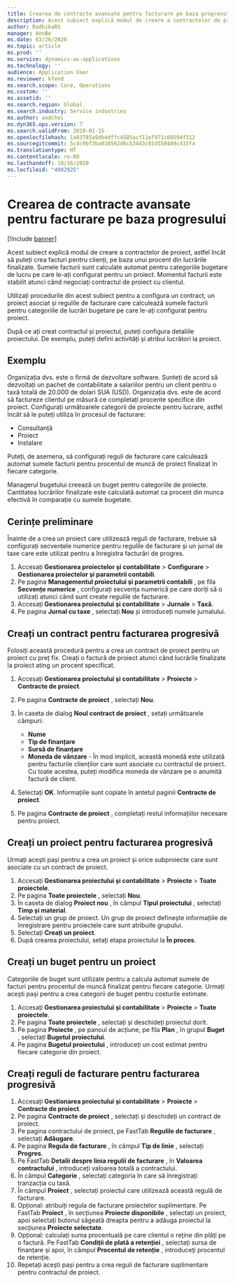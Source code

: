 ```yaml
---
title: Crearea de contracte avansate pentru facturare pe baza progresului
description: Acest subiect explică modul de creare a contractelor de proiect, astfel încât să puteți genera facturi pentru clienți, pe baza unui procent din lucrările finalizate.
author: RadhikaRS
manager: AnnBe
ms.date: 03/26/2020
ms.topic: article
ms.prod: ''
ms.service: dynamics-ax-applications
ms.technology: ''
audience: Application User
ms.reviewer: kfend
ms.search.scope: Core, Operations
ms.custom: ''
ms.assetid: ''
ms.search.region: Global
ms.search.industry: Service industries
ms.author: andchoi
ms.dyn365.ops.version: 7
ms.search.validFrom: 2019-01-15
ms.openlocfilehash: 1a83785a9db4dffc4585acf11ef971c08594f312
ms.sourcegitcommit: 5c4c9bf3ba018562d6cb3443c01d550489c415fa
ms.translationtype: HT
ms.contentlocale: ro-RO
ms.lasthandoff: 10/16/2020
ms.locfileid: "4082925"
---
```

# <a name="create-advanced-contracts-for-billing-based-on-progress"></a>Crearea de contracte avansate pentru facturare pe baza progresului
[!include [banner](../includes/banner.md)]

Acest subiect explică modul de creare a contractelor de proiect, astfel încât să puteți crea facturi pentru clienți, pe baza unui procent din lucrările finalizate. Sumele facturii sunt calculate automat pentru categoriile bugetare de lucru pe care le-ați configurat pentru un proiect. Momentul facturii este stabilit atunci când negociați contractul de proiect cu clientul.

Utilizați procedurile din acest subiect pentru a configura un contract, un proiect asociat și regulile de facturare care calculează sumele facturii pentru categoriile de lucrări bugetare pe care le-ați configurat pentru proiect.

După ce ați creat contractul și proiectul, puteți configura detaliile proiectului. De exemplu, puteți defini activități și atribui lucrători la proiect.

## <a name="example"></a>Exemplu

Organizația dvs. este o firmă de dezvoltare software. Sunteți de acord să dezvoltați un pachet de contabilitate a salariilor pentru un client pentru o taxă totală de 20.000 de dolari SUA (USD). Organizația dvs. este de acord să factureze clientul pe măsură ce completați procente specifice din proiect. Configurați următoarele categorii de proiecte pentru lucrare, astfel încât să le puteți utiliza în procesul de facturare:

- Consultanță
- Proiect
- Instalare

Puteți, de asemena, să configurați reguli de facturare care calculează automat sumele facturii pentru procentul de muncă de proiect finalizat în fiecare categorie.

Managerul bugetului creează un buget pentru categoriile de proiecte. Cantitatea lucrărilor finalizate este calculată automat ca procent din munca efectivă în comparație cu sumele bugetate.

## <a name="prerequisites"></a>Cerințe preliminare

Înainte de a crea un proiect care utilizează reguli de facturare, trebuie să configurați secvențele numerice pentru regulile de facturare și un jurnal de taxe care este utilizat pentru a înregistra facturări de progres.

1. Accesați **Gestionarea proiectelor și contabilitate** \> **Configurare** \> **Gestionarea proiectelor și parametrii contabili**.
2. Pe pagina **Managementul proiectului și parametrii contabili** , pe fila **Secvențe numerice** , configurați secvența numerică pe care doriți să o utilizați atunci când sunt create regulile de facturare.
3. Accesați **Gestionarea proiectului și contabilitate** \> **Jurnale** \> **Taxă**.
4. Pe pagina **Jurnal cu taxe** , selectați **Nou** și introduceți numele jurnalului.

## <a name="create-a-contract-for-progress-billings"></a>Creați un contract pentru facturarea progresivă

Folosiți această procedură pentru a crea un contract de proiect pentru un proiect cu preț fix. Creați o factură de proiect atunci când lucrările finalizate la proiect ating un procent specificat.

1. Accesați **Gestionarea proiectului și contabilitate** \> **Proiecte** \> **Contracte de proiect**.
2. Pe pagina **Contracte de proiect** , selectați **Nou**.
3. În caseta de dialog **Noul contract de proiect** , setați următoarele câmpuri:

    - **Nume**
    - **Tip de finanțare**
    - **Sursă de finanțare**
    - **Moneda de vânzare** - În mod implicit, această monedă este utilizată pentru facturile clienților care sunt asociate cu contractul de proiect. Cu toate acestea, puteți modifica moneda de vânzare pe o anumită factură de client.

4. Selectați **OK**. Informațiile sunt copiate în antetul paginii **Contracte de proiect**.
5. Pe pagina **Contracte de proiect** , completați restul informațiilor necesare pentru proiect.

## <a name="create-a-project-for-progress-billings"></a>Creați un proiect pentru facturarea progresivă

Urmați acești pași pentru a crea un proiect și orice subproiecte care sunt asociate cu un contract de proiect.

1. Accesați **Gestionarea proiectului și contabilitate** \> **Proiecte** \> **Toate proiectele**.
2. Pe pagina **Toate proiectele** , selectați **Nou**.
3. În caseta de dialog **Proiect nou** , în câmpul **Tipul proiectului** , selectați **Timp și material**.
4. Selectați un grup de proiect. Un grup de proiect definește informațiile de înregistrare pentru proiectele care sunt atribuite grupului.
5. Selectați **Creați un proiect**.
6. După crearea proiectului, setați etapa proiectului la **În proces**.

## <a name="create-a-budget-for-a-project"></a>Creați un buget pentru un proiect

Categoriile de buget sunt utilizate pentru a calcula automat sumele de facturi pentru procentul de muncă finalizat pentru fiecare categorie. Urmați acești pași pentru a crea categorii de buget pentru costurile estimate.

1. Accesați **Gestionarea proiectului și contabilitate** \> **Proiecte** \> **Toate proiectele**.
2. Pe pagina **Toate proiectele** , selectați și deschideți proiectul dorit.
3. Pe pagina **Proiecte** , pe panoul de acțiune, pe fila **Plan** , în grupul **Buget** , selectați **Bugetul proiectului**.
4. Pe pagina **Bugetul proiectului** , introduceți un cost estimat pentru fiecare categorie din proiect.

## <a name="create-billing-rules-for-progress-billings"></a>Creați reguli de facturare pentru facturarea progresivă

1. Accesați **Gestionarea proiectului și contabilitate** \> **Proiecte** \> **Contracte de proiect**.
2. Pe pagina **Contracte de proiect** , selectați și deschideți un contract de proiect.
3. Pe pagina contractului de proiect, pe FastTab **Regulile de facturare** , selectați **Adăugare**.
4. Pe pagina **Regula de facturare** , în câmpul **Tip de linie** , selectați **Progres**.
5. Pe FastTab **Detalii despre linia regulii de facturare** , în **Valoarea contractului** , introduceți valoarea totală a contractului.
6. În câmpul **Categorie** , selectați categoria în care să înregistrați tranzacția cu taxă.
7. În câmpul **Proiect** , selectați proiectul care utilizează această regulă de facturare.
8. Opțional: atribuiți regula de facturare proiectelor suplimentare. Pe FastTab **Proiect** , în secțiunea **Proiecte disponibile** , selectați un proiect, apoi selectați butonul săgeată dreapta pentru a adăuga proiectul la secțiunea **Proiecte selectate**.
9. Opțional: calculați suma procentuală pe care clientul o reține din plăți pe o factură. Pe FastTab **Condiții de plată a retenției** , selectați sursa de finanțare și apoi, în câmpul **Procentul de retenție** , introduceți procentul de retenție.
10. Repetați acești pași pentru a crea reguli de facturare suplimentare pentru contractul de proiect.
